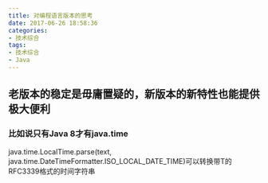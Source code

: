 ```yaml
---
title: 对编程语言版本的思考
date: 2017-06-26 18:58:36
categories:
- 技术综合
tags:
- 技术综合
- Java
---
```


## 老版本的稳定是毋庸置疑的，新版本的新特性也能提供极大便利

### 比如说只有Java 8才有java.time

<!-- more -->

java.time.LocalTime.parse(text, java.time.DateTimeFormatter.ISO_LOCAL_DATE_TIME)可以转换带T的RFC3339格式的时间字符串
